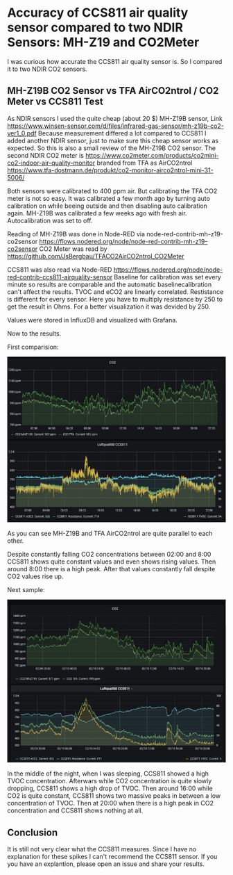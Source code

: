 # Accuracy of CCS811 air quality sensor compared to two NDIR Sensors: MH-Z19 and CO2Meter

I was curious how accurate the CCS811 air quality sensor is. So I compared it to two NDIR CO2 sensors.

## MH-Z19B CO2 Sensor vs TFA AirCO2ntrol / CO2 Meter vs CCS811 Test

As NDIR sensors I used the quite cheap (about 20 $) MH-Z19B sensor, Link https://www.winsen-sensor.com/d/files/infrared-gas-sensor/mh-z19b-co2-ver1_0.pdf
Because measurement differed a lot compared to CCS811 I added another NDIR sensor, just to make sure this cheap sensor works as expected. So this is also a small review of the MH-Z19B CO2 sensor.
The second NDIR CO2 meter is https://www.co2meter.com/products/co2mini-co2-indoor-air-quality-monitor branded from TFA as AirCO2ntrol https://www.tfa-dostmann.de/produkt/co2-monitor-airco2ntrol-mini-31-5006/

Both sensors were calibrated to 400 ppm air. But calibrating the TFA CO2 meter is not so easy. It was calibrated a few month ago by turning auto calibration on while beeing outside and then disabling auto calibration again.
MH-Z19B was calibrated a few weeks ago with fresh air. Autocalibration was set to off.

Reading of MH-Z19B was done in Node-RED via node-red-contrib-mh-z19-co2sensor https://flows.nodered.org/node/node-red-contrib-mh-z19-co2sensor
CO2 Meter was read by https://github.com/JsBergbau/TFACO2AirCO2ntrol_CO2Meter 

CCS811 was also read via Node-RED https://flows.nodered.org/node/node-red-contrib-ccs811-airquality-sensor
Baseline for calibration was set every minute so results are comparable and the automatic baselinecalibration can't affect the results.
TVOC and eCO2 are linearly correlated. Restistance is different for every sensor. Here you have to multiply resistance by 250 to get the result in Ohms. For a better visualization it was devided by 250.

Values were stored in InfluxDB and visualized with Grafana.

Now to the results.

First comparision:

<a href="https://raw.githubusercontent.com/JsBergbau/CCS811_MH-Z19_Test_Comparison_Review/main/1.jpg"><img width="850" src="https://raw.githubusercontent.com/JsBergbau/CCS811_MH-Z19_Test_Comparison_Review/main/1.jpg" alt="CCS811 compared to MH-Z19B compared to NDIR CO2Meter Figure 1" title="CCS811 compared to MH-Z19B compared to NDIR CO2Meter Figure 1" /></a>


As you can see MH-Z19B and TFA AirCO2ntrol are quite parallel to each other.

Despite constantly falling CO2 concentrations between 02:00 and 8:00 CCS811 shows quite constant values and even shows rising values. 
Then around 8:00 there is a high peak. After that values constantly fall despite CO2 values rise up. 

Next sample:

<a href="https://raw.githubusercontent.com/JsBergbau/CCS811_MH-Z19_Test_Comparison_Review/main/2.jpg"><img width="850" src="https://raw.githubusercontent.com/JsBergbau/CCS811_MH-Z19_Test_Comparison_Review/main/2.jpg" alt="CCS811 compared to MH-Z19B compared to NDIR CO2Meter Figure 2" title="CCS811 compared to MH-Z19B compared to NDIR CO2Meter Figure 2" /></a>

In the middle of the night, when I was sleeping, CCS811 showed a high TVOC concentration. 
Afterwars while CO2 concentration is quite slowly dropping, CCS811 shows a high drop of TVOC. 
Then around 16:00 while CO2 is quite constant, CCS811 shows two massive peaks in between a low concentration of TVOC. 
Then at 20:00 when there is a high peak in CO2 concentration and CCS811 shows nothing at all.

## Conclusion 

It is still not very clear what the CCS811 measures. Since I have no explanation for these spikes I can't recommend the CCS811 sensor.
If you you have an explantion, please open an issue and share your results.
